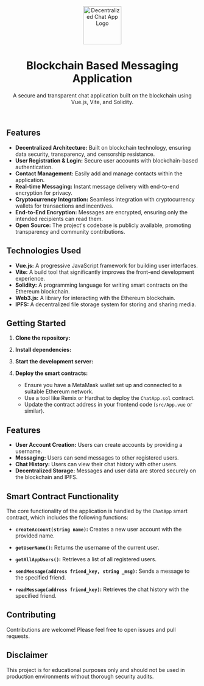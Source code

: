 <div align="center">
  <img src="https://i.ibb.co/r4hyX78/Chat-Logo-bc.png" alt="Decentralized Chat App Logo" width="100">  
</div>

<h1 align="center">Blockchain Based Messaging Application</h1>

<p align="center">
  A secure and transparent chat application built on the blockchain using Vue.js, Vite, and Solidity.
</p>

<br>

## Features

* **Decentralized Architecture:** Built on blockchain technology, ensuring data security, transparency, and censorship resistance.
* **User Registration & Login:** Secure user accounts with blockchain-based authentication.
* **Contact Management:** Easily add and manage contacts within the application.
* **Real-time Messaging:** Instant message delivery with end-to-end encryption for privacy.
* **Cryptocurrency Integration:** Seamless integration with cryptocurrency wallets for transactions and incentives.
* **End-to-End Encryption:** Messages are encrypted, ensuring only the intended recipients can read them.
* **Open Source:**  The project's codebase is publicly available, promoting transparency and community contributions.

## Technologies Used

* **Vue.js:** A progressive JavaScript framework for building user interfaces.
* **Vite:** A build tool that significantly improves the front-end development experience.
* **Solidity:** A programming language for writing smart contracts on the Ethereum blockchain.
* **Web3.js:** A library for interacting with the Ethereum blockchain.
* **IPFS:** A decentralized file storage system for storing and sharing media.

## Getting Started

1. **Clone the repository:**

2. **Install dependencies:**
3. **Start the development server:**
4. **Deploy the smart contracts:**
   - Ensure you have a MetaMask wallet set up and connected to a suitable Ethereum network.
   - Use a tool like Remix or Hardhat to deploy the `ChatApp.sol` contract.
   - Update the contract address in your frontend code (`src/App.vue` or similar).


## Features

* **User Account Creation:** Users can create accounts by providing a username.
* **Messaging:** Users can send messages to other registered users.
* **Chat History:** Users can view their chat history with other users.
* **Decentralized Storage:** Messages and user data are stored securely on the blockchain and IPFS.


## Smart Contract Functionality

The core functionality of the application is handled by the `ChatApp` smart contract, which includes the following functions:

* **`createAccount(string name)`:** Creates a new user account with the provided name.
* **`getUserName()`:** Returns the username of the current user.

* **`getAllAppUsers()`:** Retrieves a list of all registered users.
* **`sendMessage(address friend_key, string _msg)`:** Sends a message to the specified friend.
* **`readMessage(address friend_key)`:** Retrieves the chat history with the specified friend.

## Contributing

Contributions are welcome! Please feel free to open issues and pull requests.


## Disclaimer

This project is for educational purposes only and should not be used in production environments without thorough security audits.

   
